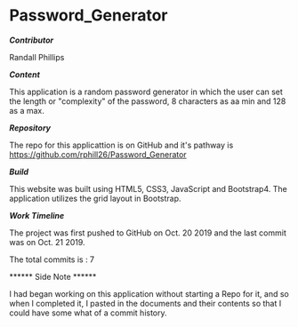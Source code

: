 # Password_Generator

*******Contributor*******

Randall Phillips


*******Content*******

This application is a random password generator in which the user can set the length or "complexity" of the password, 8 characters as aa min and 128 as a max.

*******Repository*******

The repo for this applicattion is on GitHub and it's pathway is https://github.com/rphill26/Password_Generator

*******Build*******

This website was built using HTML5, CSS3, JavaScript and Bootstrap4. The application utilizes the grid layout in Bootstrap.

*******Work Timeline*******

The project was first pushed to GitHub on Oct. 20 2019 and the last commit was on Oct. 21 2019.

The total commits is : 7

****** Side Note ******

I had began working on this application without starting a Repo for it, and so when I completed it, I pasted in the documents and their contents so that I could have some what of a commit history.
